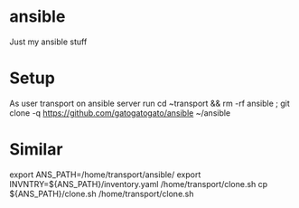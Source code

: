 # ansible
Just my ansible stuff
# Setup
As user transport on ansible server run 
cd ~transport && rm -rf ansible ; git clone -q https://github.com/gatogatogato/ansible ~/ansible

# Similar
export ANS_PATH=/home/transport/ansible/
export INVNTRY=${ANS_PATH}/inventory.yaml
/home/transport/clone.sh
cp ${ANS_PATH}/clone.sh /home/transport/clone.sh
